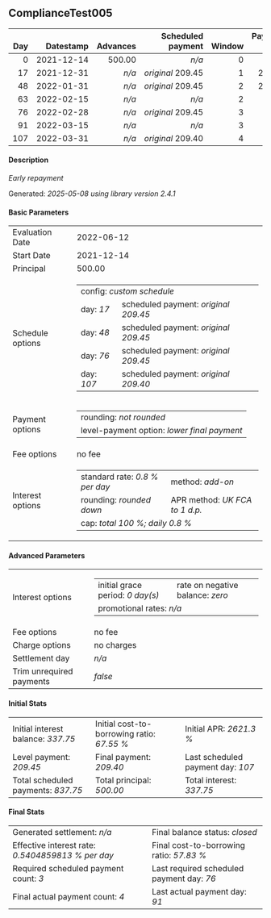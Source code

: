 <h2>ComplianceTest005</h2>
<table>
    <thead style="vertical-align: bottom;">
        <th class="ci00" style="text-align: right;">Day</th>
        <th class="ci01" style="text-align: right;">Datestamp</th>
        <th class="ci02" style="text-align: right;">Advances</th>
        <th class="ci03" style="text-align: right;">Scheduled payment</th>
        <th class="ci04" style="text-align: right;">Window</th>
        <th class="ci05" style="text-align: right;">Payment due</th>
        <th class="ci06" style="text-align: right;">Actual payments</th>
        <th class="ci07" style="text-align: right;">Net effect</th>
        <th class="ci08" style="text-align: right;">Payment status</th>
        <th class="ci09" style="text-align: right;">Balance status</th>
        <th class="ci10" style="text-align: right;">Actuarial interest</th>
        <th class="ci11" style="text-align: right;">New interest</th>
        <th class="ci12" style="text-align: right;">Interest portion</th>
        <th class="ci13" style="text-align: right;">Principal portion</th>
        <th class="ci14" style="text-align: right;">Interest balance</th>
        <th class="ci15" style="text-align: right;">Principal balance</th>
    </thead>
    <tr style="text-align: right;">
        <td class="ci00">0</td>
        <td class="ci01" style="white-space: nowrap;">2021-12-14</td>
        <td class="ci02">500.00</td>
        <td class="ci03" style="white-space: nowrap;"><i>n/a<i></td>
        <td class="ci04">0</td>
        <td class="ci05">0.00</td>
        <td class="ci06"><i>n/a</i></td>
        <td class="ci07">0.00</td>
        <td class="ci08"><i>none&nbsp;scheduled</i></td>
        <td class="ci09">open</td>
        <td class="ci10">0.0000</td>
        <td class="ci11">0.0000</td>
        <td class="ci12">0.00</td>
        <td class="ci13">0.00</td>
        <td class="ci14">337.7500</td>
        <td class="ci15">500.00</td>
    </tr>
    <tr style="text-align: right;">
        <td class="ci00">17</td>
        <td class="ci01" style="white-space: nowrap;">2021-12-31</td>
        <td class="ci02"><i>n/a</i></td>
        <td class="ci03" style="white-space: nowrap;"><i>original</i> 209.45</td>
        <td class="ci04">1</td>
        <td class="ci05">209.45</td>
        <td class="ci06"><i>confirmed</i>&nbsp;209.45</td>
        <td class="ci07">209.45</td>
        <td class="ci08"><i>payment&nbsp;made</i></td>
        <td class="ci09">open</td>
        <td class="ci10">68.0000</td>
        <td class="ci11">0.0000</td>
        <td class="ci12">209.45</td>
        <td class="ci13">0.00</td>
        <td class="ci14">128.3000</td>
        <td class="ci15">500.00</td>
    </tr>
    <tr style="text-align: right;">
        <td class="ci00">48</td>
        <td class="ci01" style="white-space: nowrap;">2022-01-31</td>
        <td class="ci02"><i>n/a</i></td>
        <td class="ci03" style="white-space: nowrap;"><i>original</i> 209.45</td>
        <td class="ci04">2</td>
        <td class="ci05">209.45</td>
        <td class="ci06"><i>confirmed</i>&nbsp;209.45</td>
        <td class="ci07">209.45</td>
        <td class="ci08"><i>payment&nbsp;made</i></td>
        <td class="ci09">open</td>
        <td class="ci10">124.0000</td>
        <td class="ci11">0.0000</td>
        <td class="ci12">128.30</td>
        <td class="ci13">81.15</td>
        <td class="ci14">0.0000</td>
        <td class="ci15">418.85</td>
    </tr>
    <tr style="text-align: right;">
        <td class="ci00">63</td>
        <td class="ci01" style="white-space: nowrap;">2022-02-15</td>
        <td class="ci02"><i>n/a</i></td>
        <td class="ci03" style="white-space: nowrap;"><i>n/a<i></td>
        <td class="ci04">2</td>
        <td class="ci05">0.00</td>
        <td class="ci06"><i>confirmed</i>&nbsp;209.45</td>
        <td class="ci07">209.45</td>
        <td class="ci08"><i>extra&nbsp;payment</i></td>
        <td class="ci09">open</td>
        <td class="ci10">50.2620</td>
        <td class="ci11">0.0000</td>
        <td class="ci12">0.00</td>
        <td class="ci13">209.45</td>
        <td class="ci14">0.0000</td>
        <td class="ci15">209.40</td>
    </tr>
    <tr style="text-align: right;">
        <td class="ci00">76</td>
        <td class="ci01" style="white-space: nowrap;">2022-02-28</td>
        <td class="ci02"><i>n/a</i></td>
        <td class="ci03" style="white-space: nowrap;"><i>original</i> 209.45</td>
        <td class="ci04">3</td>
        <td class="ci05">0.00</td>
        <td class="ci06"><i>n/a</i></td>
        <td class="ci07">0.00</td>
        <td class="ci08"><i>nothing&nbsp;due</i></td>
        <td class="ci09">open</td>
        <td class="ci10">21.7776</td>
        <td class="ci11">0.0000</td>
        <td class="ci12">0.00</td>
        <td class="ci13">0.00</td>
        <td class="ci14">0.0000</td>
        <td class="ci15">209.40</td>
    </tr>
    <tr style="text-align: right;">
        <td class="ci00">91</td>
        <td class="ci01" style="white-space: nowrap;">2022-03-15</td>
        <td class="ci02"><i>n/a</i></td>
        <td class="ci03" style="white-space: nowrap;"><i>n/a<i></td>
        <td class="ci04">3</td>
        <td class="ci05">0.00</td>
        <td class="ci06"><i>confirmed</i>&nbsp;160.81</td>
        <td class="ci07">160.81</td>
        <td class="ci08"><i>extra&nbsp;payment</i></td>
        <td class="ci09">closed</td>
        <td class="ci10">25.1280</td>
        <td class="ci11">-48.5824</td>
        <td class="ci12">-48.59</td>
        <td class="ci13">209.40</td>
        <td class="ci14">0.0000</td>
        <td class="ci15">0.00</td>
    </tr>
    <tr style="text-align: right;">
        <td class="ci00">107</td>
        <td class="ci01" style="white-space: nowrap;">2022-03-31</td>
        <td class="ci02"><i>n/a</i></td>
        <td class="ci03" style="white-space: nowrap;"><i>original</i> 209.40</td>
        <td class="ci04">4</td>
        <td class="ci05">0.00</td>
        <td class="ci06"><i>n/a</i></td>
        <td class="ci07">0.00</td>
        <td class="ci08"><i>no&nbsp;longer&nbsp;required</i></td>
        <td class="ci09">closed</td>
        <td class="ci10">0.0000</td>
        <td class="ci11">0.0000</td>
        <td class="ci12">0.00</td>
        <td class="ci13">0.00</td>
        <td class="ci14">0.0000</td>
        <td class="ci15">0.00</td>
    </tr>
</table>
<h4>Description</h4>
<p><i>Early repayment</i></p>
<p>Generated: <i>2025-05-08 using library version 2.4.1</i></p>
<h4>Basic Parameters</h4>
<table>
    <tr>
        <td>Evaluation Date</td>
        <td>2022-06-12</td>
    </tr>
    <tr>
        <td>Start Date</td>
        <td>2021-12-14</td>
    </tr>
    <tr>
        <td>Principal</td>
        <td>500.00</td>
    </tr>
    <tr>
        <td>Schedule options</td>
        <td>
            <table>
                <tr>
                    <td colspan="2">config: <i>custom schedule</i></td>
                </tr>
                <tr>
                    <td>day: <i>17</i></td>
                    <td>scheduled payment: <i><i>original</i> 209.45</i></td>
                </tr>
                <tr>
                    <td>day: <i>48</i></td>
                    <td>scheduled payment: <i><i>original</i> 209.45</i></td>
                </tr>
                <tr>
                    <td>day: <i>76</i></td>
                    <td>scheduled payment: <i><i>original</i> 209.45</i></td>
                </tr>
                <tr>
                    <td>day: <i>107</i></td>
                    <td>scheduled payment: <i><i>original</i> 209.40</i></td>
                </tr>
            </table>
        </td>
    </tr>
    <tr>
        <td>Payment options</td>
        <td>
            <table>
                <tr>
                    <td>rounding: <i>not rounded</i></td>
                </tr>
                <tr>
                    <td>level-payment option: <i>lower&nbsp;final&nbsp;payment</i></td>
                </tr>
            </table>
        </td>
    </tr>
    <tr>
        <td>Fee options</td>
        <td>no fee
        </td>
    </tr>
    <tr>
        <td>Interest options</td>
        <td>
            <table>
                <tr>
                    <td>standard rate: <i>0.8 % per day</i></td>
                    <td>method: <i>add-on</i></td>
                </tr>
                <tr>
                    <td>rounding: <i>rounded down</i></td>
                    <td>APR method: <i>UK FCA to 1 d.p.</i></td>
                </tr>
                <tr>
                    <td colspan="2">cap: <i>total 100 %; daily 0.8 %</td>
                </tr>
            </table>
        </td>
    </tr>
</table>
<h4>Advanced Parameters</h4>
<table>
    <tr>
        <td>Interest options</td>
        <td>
            <table>
                <tr>
                    <td>initial grace period: <i>0 day(s)</i></td>
                    <td>rate on negative balance: <i>zero</i></td>
                </tr>
                <tr>
                    <td colspan="2">promotional rates: <i><i>n/a</i></i></td>
                </tr>
            </table>
        </td>
    </tr>
    <tr>
        <td>Fee options</td>
        <td>no fee
        </td>
    </tr>
    <tr>
        <td>Charge options</td>
        <td>no charges
        </td>
    </tr>
    <tr>
        <td>Settlement day</td><td><i><i>n/a</i></i></td>
    </tr>
    <tr>
        <td>Trim unrequired payments</td><td><i>false</i></td>
    </tr>
</table>
<h4>Initial Stats</h4>
<table>
    <tr>
        <td>Initial interest balance: <i>337.75</i></td>
        <td>Initial cost-to-borrowing ratio: <i>67.55 %</i></td>
        <td>Initial APR: <i>2621.3 %</i></td>
    </tr>
    <tr>
        <td>Level payment: <i>209.45</i></td>
        <td>Final payment: <i>209.40</i></td>
        <td>Last scheduled payment day: <i>107</i></td>
    </tr>
    <tr>
        <td>Total scheduled payments: <i>837.75</i></td>
        <td>Total principal: <i>500.00</i></td>
        <td>Total interest: <i>337.75</i></td>
    </tr>
</table>
<h4>Final Stats</h4>
<table>
    <tr>
        <td>Generated settlement: <i><i>n/a</i></i></td>
        <td>Final balance status: <i>closed</i></td>
    </tr>
    <tr>
        <td>Effective interest rate: <i>0.5404859813 % per day</i></td>
        <td>Final cost-to-borrowing ratio: <i>57.83 %</i></td>
    </tr>
    <tr>
        <td>Required scheduled payment count: <i>3</i></td>
        <td>Last required scheduled payment day: <i>76</i></td>
    </tr>
    <tr>
        <td>Final actual payment count: <i>4</i></td>
        <td>Last actual payment day: <i>91</i></td>
    </tr>
</table>
